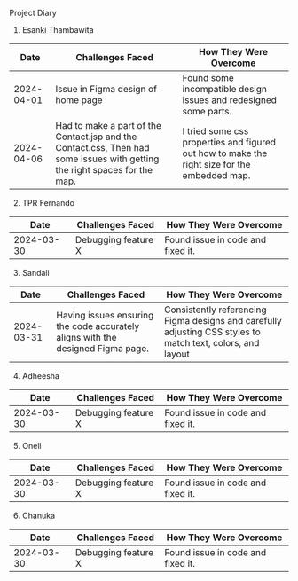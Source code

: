 Project Diary

1. Esanki Thambawita

| Date       | Challenges Faced                                                | How They Were Overcome                                              | 
|------------|-----------------------------------------------------------------|---------------------------------------------------------------------|
| 2024-04-01 | Issue in Figma design of home page                              | Found some incompatible design issues and redesigned some parts.    |
| 2024-04-06 | Had to make a part of the Contact.jsp and the Contact.css, Then had some issues with getting the right spaces for the map.                                                                                                      | I tried some css properties and figured out how to make the right size for the embedded map.     |




2. TPR Fernando

| Date       | Challenges Faced                                                 | How They Were Overcome                                              | 
|------------|------------------------------------------------------------------|---------------------------------------------------------------------|
| 2024-03-30 | Debugging feature X                                              | Found issue in code and fixed it.                                   |




3. Sandali

   
| Date       | Challenges Faced                                                 | How They Were Overcome                                              | 
|------------|------------------------------------------------------------------|---------------------------------------------------------------------|
| 2024-03-31 | Having issues ensuring the code accurately aligns with the designed Figma page. | Consistently referencing Figma designs and carefully adjusting CSS styles to match text, colors, and layout                                  |



4. Adheesha

| Date       | Challenges Faced                                                 | How They Were Overcome                                              | 
|------------|------------------------------------------------------------------|---------------------------------------------------------------------|
| 2024-03-30 | Debugging feature X                                              | Found issue in code and fixed it.                                   |


5. Oneli

| Date       | Challenges Faced                                                 | How They Were Overcome                                              | 
|------------|------------------------------------------------------------------|---------------------------------------------------------------------|
| 2024-03-30 | Debugging feature X                                              | Found issue in code and fixed it.                                   |


6. Chanuka


| Date       | Challenges Faced                                                 | How They Were Overcome                                              | 
|------------|------------------------------------------------------------------|---------------------------------------------------------------------|
| 2024-03-30 | Debugging feature X                                              | Found issue in code and fixed it.                                   |

